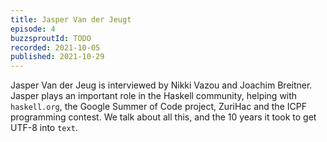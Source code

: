 ```yaml
---
title: Jasper Van der Jeugt
episode: 4
buzzsproutId: TODO
recorded: 2021-10-05
published: 2021-10-29
---
```

Jasper Van der Jeug is interviewed by Nikki Vazou and Joachim Breitner.
Jasper plays an important role in the Haskell community, helping with
`haskell.org`, the Google Summer of Code project, ZuriHac and the ICPF
programming contest. We talk about all this, and the 10 years it took
to get UTF-8 into `text`.
